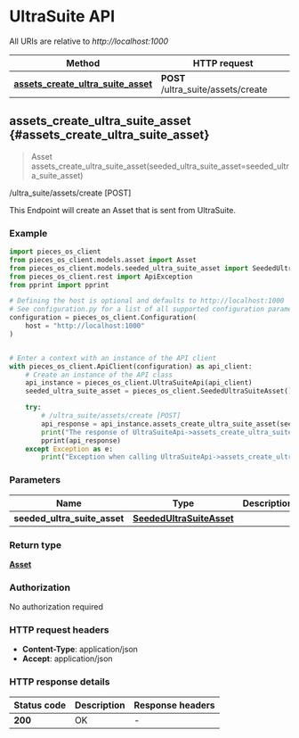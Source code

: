 # UltraSuite API

All URIs are relative to *http://localhost:1000*

Method | HTTP request
------------- | -------------
[**assets_create_ultra_suite_asset**](UltraSuiteApi#assets_create_ultra_suite_asset) | **POST** /ultra_suite/assets/create


## **assets_create_ultra_suite_asset** {#assets_create_ultra_suite_asset}
> Asset assets_create_ultra_suite_asset(seeded_ultra_suite_asset=seeded_ultra_suite_asset)

/ultra_suite/assets/create [POST]

This Endpoint will create an Asset that is sent from UltraSuite.

### Example


```python
import pieces_os_client
from pieces_os_client.models.asset import Asset
from pieces_os_client.models.seeded_ultra_suite_asset import SeededUltraSuiteAsset
from pieces_os_client.rest import ApiException
from pprint import pprint

# Defining the host is optional and defaults to http://localhost:1000
# See configuration.py for a list of all supported configuration parameters.
configuration = pieces_os_client.Configuration(
    host = "http://localhost:1000"
)


# Enter a context with an instance of the API client
with pieces_os_client.ApiClient(configuration) as api_client:
    # Create an instance of the API class
    api_instance = pieces_os_client.UltraSuiteApi(api_client)
    seeded_ultra_suite_asset = pieces_os_client.SeededUltraSuiteAsset() # SeededUltraSuiteAsset |  (optional)

    try:
        # /ultra_suite/assets/create [POST]
        api_response = api_instance.assets_create_ultra_suite_asset(seeded_ultra_suite_asset=seeded_ultra_suite_asset)
        print("The response of UltraSuiteApi->assets_create_ultra_suite_asset:\n")
        pprint(api_response)
    except Exception as e:
        print("Exception when calling UltraSuiteApi->assets_create_ultra_suite_asset: %s\n" % e)
```



### Parameters


Name | Type | Description  | Notes
------------- | ------------- | ------------- | -------------
 **seeded_ultra_suite_asset** | [**SeededUltraSuiteAsset**](../models/SeededUltraSuiteAsset)|  | [optional] 

### Return type

[**Asset**](../models/Asset)

### Authorization

No authorization required

### HTTP request headers

 - **Content-Type**: application/json
 - **Accept**: application/json

### HTTP response details

| Status code | Description | Response headers |
|-------------|-------------|------------------|
**200** | OK |  -  |




